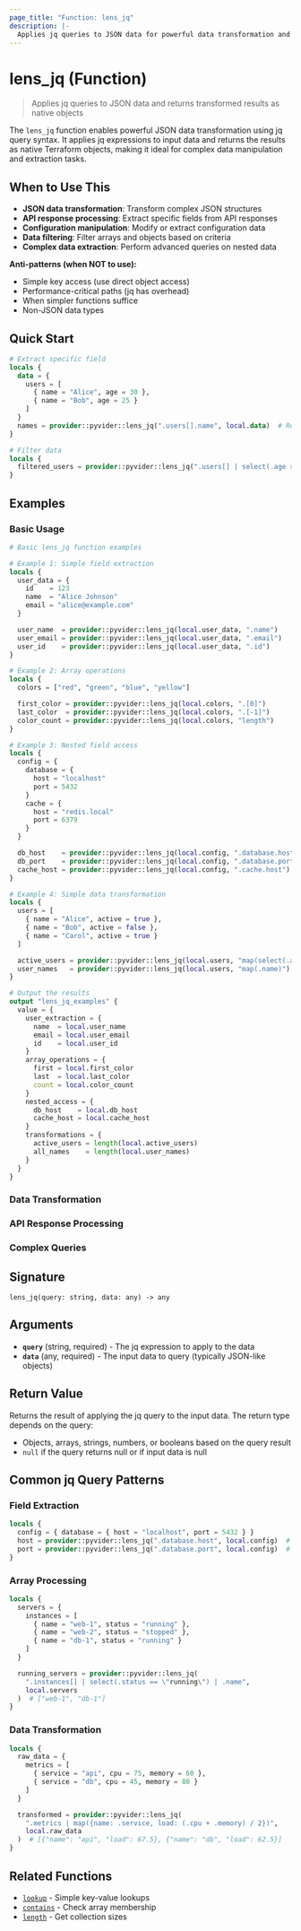 ```yaml
---
page_title: "Function: lens_jq"
description: |-
  Applies jq queries to JSON data for powerful data transformation and extraction
---
```


# lens_jq (Function)

> Applies jq queries to JSON data and returns transformed results as native objects

The `lens_jq` function enables powerful JSON data transformation using jq query syntax. It applies jq expressions to input data and returns the results as native Terraform objects, making it ideal for complex data manipulation and extraction tasks.

## When to Use This

- **JSON data transformation**: Transform complex JSON structures
- **API response processing**: Extract specific fields from API responses
- **Configuration manipulation**: Modify or extract configuration data
- **Data filtering**: Filter arrays and objects based on criteria
- **Complex data extraction**: Perform advanced queries on nested data

**Anti-patterns (when NOT to use):**
- Simple key access (use direct object access)
- Performance-critical paths (jq has overhead)
- When simpler functions suffice
- Non-JSON data types

## Quick Start

```terraform
# Extract specific field
locals {
  data = {
    users = [
      { name = "Alice", age = 30 },
      { name = "Bob", age = 25 }
    ]
  }
  names = provider::pyvider::lens_jq(".users[].name", local.data)  # Returns: ["Alice", "Bob"]
}

# Filter data
locals {
  filtered_users = provider::pyvider::lens_jq(".users[] | select(.age > 27)", local.data)
}
```

## Examples

### Basic Usage

```terraform
# Basic lens_jq function examples

# Example 1: Simple field extraction
locals {
  user_data = {
    id    = 123
    name  = "Alice Johnson"
    email = "alice@example.com"
  }

  user_name  = provider::pyvider::lens_jq(local.user_data, ".name")
  user_email = provider::pyvider::lens_jq(local.user_data, ".email")
  user_id    = provider::pyvider::lens_jq(local.user_data, ".id")
}

# Example 2: Array operations
locals {
  colors = ["red", "green", "blue", "yellow"]

  first_color = provider::pyvider::lens_jq(local.colors, ".[0]")
  last_color  = provider::pyvider::lens_jq(local.colors, ".[-1]")
  color_count = provider::pyvider::lens_jq(local.colors, "length")
}

# Example 3: Nested field access
locals {
  config = {
    database = {
      host = "localhost"
      port = 5432
    }
    cache = {
      host = "redis.local"
      port = 6379
    }
  }

  db_host    = provider::pyvider::lens_jq(local.config, ".database.host")
  db_port    = provider::pyvider::lens_jq(local.config, ".database.port")
  cache_host = provider::pyvider::lens_jq(local.config, ".cache.host")
}

# Example 4: Simple data transformation
locals {
  users = [
    { name = "Alice", active = true },
    { name = "Bob", active = false },
    { name = "Carol", active = true }
  ]

  active_users = provider::pyvider::lens_jq(local.users, "map(select(.active == true))")
  user_names   = provider::pyvider::lens_jq(local.users, "map(.name)")
}

# Output the results
output "lens_jq_examples" {
  value = {
    user_extraction = {
      name  = local.user_name
      email = local.user_email
      id    = local.user_id
    }
    array_operations = {
      first = local.first_color
      last  = local.last_color
      count = local.color_count
    }
    nested_access = {
      db_host    = local.db_host
      cache_host = local.cache_host
    }
    transformations = {
      active_users = length(local.active_users)
      all_names    = length(local.user_names)
    }
  }
}

```

### Data Transformation



### API Response Processing



### Complex Queries



## Signature

`lens_jq(query: string, data: any) -> any`

## Arguments

- **`query`** (string, required) - The jq expression to apply to the data
- **`data`** (any, required) - The input data to query (typically JSON-like objects)

## Return Value

Returns the result of applying the jq query to the input data. The return type depends on the query:
- Objects, arrays, strings, numbers, or booleans based on the query result
- `null` if the query returns null or if input data is null

## Common jq Query Patterns

### Field Extraction
```terraform
locals {
  config = { database = { host = "localhost", port = 5432 } }
  host = provider::pyvider::lens_jq(".database.host", local.config)  # "localhost"
  port = provider::pyvider::lens_jq(".database.port", local.config)  # 5432
}
```

### Array Processing
```terraform
locals {
  servers = {
    instances = [
      { name = "web-1", status = "running" },
      { name = "web-2", status = "stopped" },
      { name = "db-1", status = "running" }
    ]
  }

  running_servers = provider::pyvider::lens_jq(
    ".instances[] | select(.status == \"running\") | .name",
    local.servers
  )  # ["web-1", "db-1"]
}
```

### Data Transformation
```terraform
locals {
  raw_data = {
    metrics = [
      { service = "api", cpu = 75, memory = 60 },
      { service = "db", cpu = 45, memory = 80 }
    ]
  }

  transformed = provider::pyvider::lens_jq(
    ".metrics | map({name: .service, load: (.cpu + .memory) / 2})",
    local.raw_data
  )  # [{"name": "api", "load": 67.5}, {"name": "db", "load": 62.5}]
}
```

## Related Functions

- [`lookup`](../collection_functions/lookup.md) - Simple key-value lookups
- [`contains`](../collection_functions/contains.md) - Check array membership
- [`length`](../collection_functions/length.md) - Get collection sizes